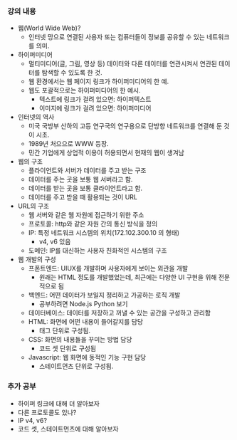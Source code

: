 ### 강의 내용
- 웹(World Wide Web)?
  - 인터넷 망으로 연결된 사용자 또는 컴퓨터들이 정보를 공유할 수 있는 네트워크를 의미.
- 하이퍼미디어
  - 멀티미디어(글, 그림, 영상 등) 데이터와 다른 데이터를 연관시켜서 연관된 데이터를 탐색할 수 있도록 한 것.
  - 웹 환경에서는 웹 페이지 링크가 하이퍼미디어의 한 예.
  - 웹도 포괄적으로는 하이퍼미디어의 한 예시.
    - 텍스트에 링크가 걸려 있으면: 하이퍼텍스트
    - 이미지에 링크가 걸려 있으면: 하이퍼미디어
- 인터넷의 역사
  - 미국 국방부 산하의 고등 연구국의 연구용으로 단방향 네트워크를 연결해 둔 것이 시초.
  - 1989년 처으으로 WWW 등장.
  - 민간 기업에게 상업적 이용이 허용되면서 현재의 웹이 생겨남
- 웹의 구조
  - 플라이언트와 서버가 데이터를 주고 받는 구조
  - 데이터를 주는 곳을 보통 웹 서버라고 함.
  - 데이터를 받는 곳을 보통 클라이언트라고 함.
  - 데이터를 주고 받을 때 활용되는 것이 URL
- URL의 구조
  - 웹 서버와 같은 웹 자원에 접근하기 위한 주소
  - 프로토콜: http와 같은 자원 간의 통신 방식을 정의
  - IP: 특정 네트워크 시스템의 위치(172.102.300.10 의 형태)
    - v4, v6 있음
  - 도메인: IP를 대신하는 사용자 친화적인 시스템의 구조
- 웹 개발의 구성
  - 프폰트엔드: UIUX를 개발하며 사용자에게 보이는 외관을 개발
    - 원래는 HTML 정도를 개발했었는데, 최근에는 다양한 UI 구현을 위해 전문적으로 됨
  - 백엔드: 어떤 데이터가 보일지 정리하고 가공하는 로직 개발
    - 공부하려면 Node.js Python 보기
  - 데이터베이스: 데이터를 저장하고 꺼낼 수 있는 공간을 구성하고 관리함
  - HTML: 화면에 어떤 내용이 들어갈지를 담당
    - 태그 단위로 구성됨.
  - CSS: 화면의 내용들을 꾸미는 방법 담당
    - 코드 셋 단위로 구성됨
  - Javascript: 웹 화면에 동적인 기능 구현 담당
    - 스테이트먼츠 단위로 구성됨.


### 추가 공부
- 하이퍼 링크에 대해 더 알아보자
- 다른 프로토콜도 있나?
- IP v4, v6?
- 코드 셋, 스테이트먼츠에 대해 알아보자
